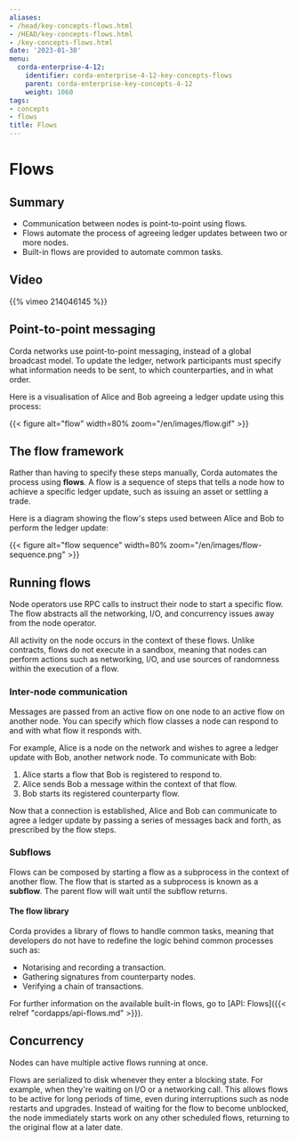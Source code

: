 ```yaml
---
aliases:
- /head/key-concepts-flows.html
- /HEAD/key-concepts-flows.html
- /key-concepts-flows.html
date: '2023-01-30'
menu:
  corda-enterprise-4-12:
    identifier: corda-enterprise-4-12-key-concepts-flows
    parent: corda-enterprise-key-concepts-4-12
    weight: 1060
tags:
- concepts
- flows
title: Flows
---
```



# Flows

## Summary

* Communication between nodes is point-to-point using flows.
* Flows automate the process of agreeing ledger updates between two or more nodes.
* Built-in flows are provided to automate common tasks.

## Video

{{% vimeo 214046145 %}}

## Point-to-point messaging

Corda networks use point-to-point messaging, instead of a global broadcast model. To update the ledger, network participants
must specify what information needs to be sent, to which counterparties, and in what order.

Here is a visualisation of Alice and Bob agreeing a ledger update using this process:

{{< figure alt="flow" width=80% zoom="/en/images/flow.gif" >}}

## The flow framework

Rather than having to specify these steps manually, Corda automates the process using **flows**. A flow is a sequence
of steps that tells a node how to achieve a specific ledger update, such as issuing an asset or settling a trade.

Here is a diagram showing the flow's steps used between Alice and Bob to perform the ledger update:

{{< figure alt="flow sequence" width=80% zoom="/en/images/flow-sequence.png" >}}

## Running flows

Node operators use RPC calls to instruct their node to start a specific flow. The flow abstracts all
the networking, I/O, and concurrency issues away from the node operator.

All activity on the node occurs in the context of these flows. Unlike contracts, flows do not execute in a sandbox,
meaning that nodes can perform actions such as networking, I/O, and use sources of randomness within the execution of a
flow.

### Inter-node communication

Messages are passed from an active flow on one node to an active flow on another node. You can specify which flow classes
a node can respond to and with what flow it responds with.

For example, Alice is a node on the network and wishes to agree a ledger update with Bob, another network node. To
communicate with Bob:

1. Alice starts a flow that Bob is registered to respond to.
2. Alice sends Bob a message within the context of that flow.
3. Bob starts its registered counterparty flow.

Now that a connection is established, Alice and Bob can communicate to agree a ledger update by passing a series of
messages back and forth, as prescribed by the flow steps.

### Subflows

Flows can be composed by starting a flow as a subprocess in the context of another flow. The flow that is started as
a subprocess is known as a **subflow**. The parent flow will wait until the subflow returns.

#### The flow library

Corda provides a library of flows to handle common tasks, meaning that developers do not have to redefine the
logic behind common processes such as:

* Notarising and recording a transaction.
* Gathering signatures from counterparty nodes.
* Verifying a chain of transactions.

For further information on the available built-in flows, go to [API: Flows]({{< relref "cordapps/api-flows.md" >}}).

## Concurrency

Nodes can have multiple active flows running at once.

Flows are serialized to disk whenever they enter a blocking state. For example, when they're waiting on I/O or a
networking call. This allows flows to be active for long periods of time, even during interruptions such as node restarts
and upgrades. Instead of waiting for the flow to become unblocked, the node immediately starts work on any
other scheduled flows, returning to the original flow at a later date.

